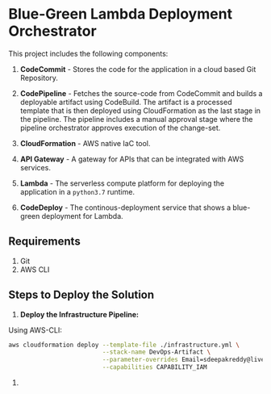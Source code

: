 # Blue-Green Lambda Deployment Orchestrator

This project includes the following components:

1. **CodeCommit** - Stores the code for the application in a cloud based Git Repository.

1. **CodePipeline** - Fetches the source-code from CodeCommit and builds a deployable artifact using CodeBuild. The artifact is a processed template that is then deployed using CloudFormation as the last stage in the pipeline. The pipeline includes a manual approval stage where the pipeline orchestrator approves execution of the change-set.

1. **CloudFormation** - AWS native IaC tool. 

1. **API Gateway** - A gateway for APIs that can be integrated with AWS services. 

1. **Lambda** - The serverless compute platform for deploying the application in a `python3.7` runtime.

1. **CodeDeploy** - The continous-deployment service that shows a blue-green deployment for Lambda.

## Requirements

1. Git 
1. AWS CLI

## Steps to Deploy the Solution

1. **Deploy the Infrastructure Pipeline:**

Using AWS-CLI:

```bash
aws cloudformation deploy --template-file ./infrastructure.yml \
                          --stack-name DevOps-Artifact \
                          --parameter-overrides Email=sdeepakreddy@live.com \
                          --capabilities CAPABILITY_IAM
```

1. 